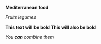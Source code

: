 **Mediterranean food**

_Fruits legumes_

**This text will be bold**
__This will also be bold__

_You **can** combine them_
